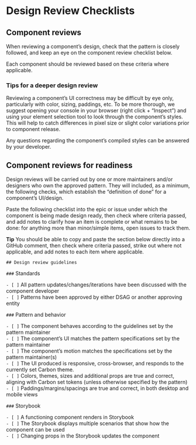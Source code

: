 # Design Review Checklists

## Component reviews

When reviewing a component’s design, check that the pattern is closely followed,
and keep an eye on the component review checklist below.

Each component should be reviewed based on these criteria where applicable.

### Tips for a deeper design review

Reviewing a component’s UI correctness may be difficult by eye only,
particularly with color, sizing, paddings, etc. To be more thorough, we suggest
opening your console in your browser (right click + “Inspect”) and using your
element selection tool to look through the component’s styles. This will help to
catch differences in pixel size or slight color variations prior to component
release.

Any questions regarding the component’s compiled styles can be answered by your
developer.

## Component reviews for readiness

Design reviews will be carried out by one or more maintainers and/or designers
who own the approved pattern. They will included, as a minimum, the following
checks, which establish the “definition of done” for a component’s UI/design.

Paste the following checklist into the epic or issue under which the component
is being made design ready, then check where criteria passed, and add notes to
clarify how an item is complete or what remains to be done: for anything more
than minor/simple items, open issues to track them.

**Tip** You should be able to copy and paste the section below directly into a
GitHub comment, then check where criteria passed, strike out where not
applicable, and add notes to each item where applicable.

`## Design review guidelines`

`###` Standards

`- [ ]` All pattern updates/changes/iterations have been discussed with the
component developer\
`- [ ]` Patterns have been approved by either DSAG or another approving entity

`###` Pattern and behavior

`- [ ]` The component behaves according to the guidelines set by the pattern
maintainer\
`- [ ]` The component’s UI matches the pattern specifications set by the pattern
maintainer\
`- [ ]` The component’s motion matches the specifications set by the pattern
maintainer(s)\
`- [ ]` The UI produced is responsive, cross-browser, and responds to the currently
set Carbon theme.\
`- [ ]` Colors, themes, sizes and additional props are true and correct,
aligning with Carbon set tokens (unless otherwise specified by the pattern)\
`- [ ]` Paddings/margins/spacings are true and correct, in both desktop and mobile
views

`###` Storybook

`- [ ]` A functioning component renders in Storybook\
`- [ ]` The Storybook displays multiple scenarios that show how the component can
be used\
`- [ ]` Changing props in the Storybook updates the component
